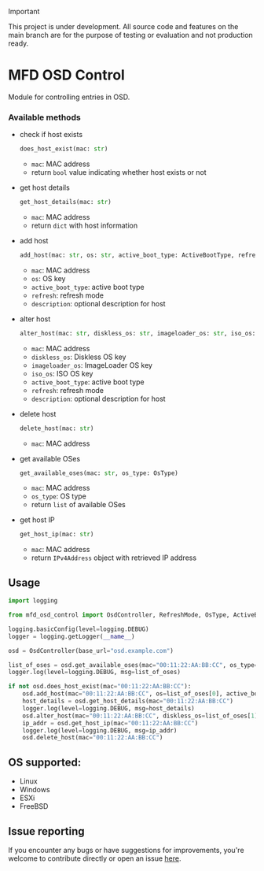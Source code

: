 > [!IMPORTANT]
> This project is under development. All source code and features on the main branch are for the purpose of testing or evaluation and not production ready.

# MFD OSD Control

Module for controlling entries in OSD.

### Available methods

- check if host exists 
    ```python
    does_host_exist(mac: str)
    ```
    * `mac`: MAC address
    * return `bool` value indicating whether host exists or not

- get host details
    ```python
    get_host_details(mac: str)
    ```
    * `mac`: MAC address
    * return `dict` with host information

- add host
    ```python
    add_host(mac: str, os: str, active_boot_type: ActiveBootType, refresh: RefreshMode, description: str)
    ```
    * `mac`: MAC address
    * `os`: OS key
    * `active_boot_type`: active boot type
    * `refresh`: refresh mode
    * `description`: optional description for host

- alter host
    ```python
    alter_host(mac: str, diskless_os: str, imageloader_os: str, iso_os: str, active_boot_type: ActiveBootType, refresh: RefreshMode, description: str)
    ```
    * `mac`: MAC address
    * `diskless_os`: Diskless OS key
    * `imageloader_os`: ImageLoader OS key
    * `iso_os`: ISO OS key
    * `active_boot_type`: active boot type
    * `refresh`: refresh mode
    * `description`: optional description for host

- delete host
    ```python
    delete_host(mac: str)
    ```
    * `mac`: MAC address

- get available OSes
    ```python
    get_available_oses(mac: str, os_type: OsType)
    ```
    * `mac`: MAC address
    * `os_type`: OS type
    * return `list` of available OSes

- get host IP
    ```python
    get_host_ip(mac: str)
    ```
    * `mac`: MAC address
    * return `IPv4Address` object with retrieved IP address


## Usage

```python
import logging

from mfd_osd_control import OsdController, RefreshMode, OsType, ActiveBootType

logging.basicConfig(level=logging.DEBUG)
logger = logging.getLogger(__name__)

osd = OsdController(base_url="osd.example.com")

list_of_oses = osd.get_available_oses(mac="00:11:22:AA:BB:CC", os_type=OsType.DISKLESS)
logger.log(level=logging.DEBUG, msg=list_of_oses)

if not osd.does_host_exist(mac="00:11:22:AA:BB:CC"):
    osd.add_host(mac="00:11:22:AA:BB:CC", os=list_of_oses[0], active_boot_type=ActiveBootType.DISKLESS, refresh=RefreshMode.ONCE)
    host_details = osd.get_host_details(mac="00:11:22:AA:BB:CC")
    logger.log(level=logging.DEBUG, msg=host_details)
    osd.alter_host(mac="00:11:22:AA:BB:CC", diskless_os=list_of_oses[1])
    ip_addr = osd.get_host_ip(mac="00:11:22:AA:BB:CC")
    logger.log(level=logging.DEBUG, msg=ip_addr)
    osd.delete_host(mac="00:11:22:AA:BB:CC")
```

## OS supported:

* Linux
* Windows
* ESXi
* FreeBSD

## Issue reporting

If you encounter any bugs or have suggestions for improvements, you're welcome to contribute directly or open an issue [here](https://github.com/intel/mfd-osd-control/issues).